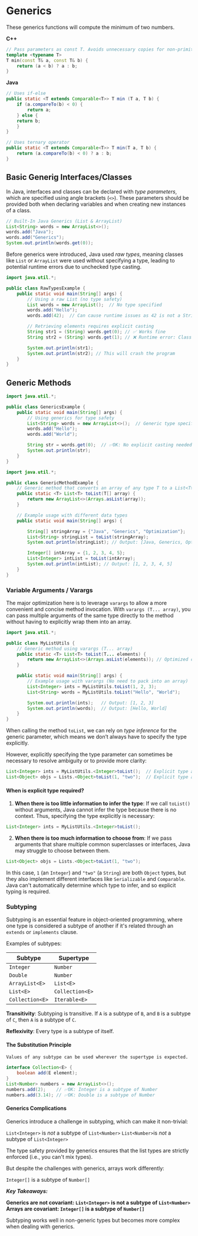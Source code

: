 # Generics

These generics functions will compute the minimum of two numbers.

**C++**

```c++
// Pass parameters as const T. Avoids unnecessary copies for non-primitive types (e.g., std::string or custom objects).
template <typename T>
T min(const T& a, const T& b) {
    return (a < b) ? a : b;
}
```

**Java**

```java
// Uses if-else
public static <T extends Comparable<T>> T min (T a, T b) {
    if (a.compareTo(b) < 0) {
        return a;
    } else {
    return b;
    }
}

// Uses ternary operator
public static <T extends Comparable<T>> T min(T a, T b) {
    return (a.compareTo(b) < 0) ? a : b;
}
```

## Basic Generig Interfaces/Classes

In Java, interfaces and classes can be declared with _type parameters_, which are specified using angle brackets (`<>`). These parameters should be provided both when declaring variables and when creating new instances of a class.

```java
// Built-In Java Generics (List & ArrayList)
List<String> words = new ArrayList<>();
words.add("Java");
words.add("Generics");
System.out.println(words.get(0));
```

Before generics were introduced, Java used _raw types_, meaning classes like `List` or `ArrayList` were used without specifying a type, leading to potential runtime errors due to unchecked type casting.

```java
import java.util.*;

public class RawTypesExample {
    public static void main(String[] args) {
        // Using a raw List (no type safety)
        List words = new ArrayList();  // No type specified
        words.add("Hello");
        words.add(42);  // Can cause runtime issues as 42 is not a String

        // Retrieving elements requires explicit casting
        String str1 = (String) words.get(0); // ✅ Works fine
        String str2 = (String) words.get(1); // ❌ Runtime error: ClassCastException

        System.out.println(str1);
        System.out.println(str2); // This will crash the program
    }
}
```

## Generic Methods

```java
import java.util.*;

public class GenericsExample {
    public static void main(String[] args) {
        // Using generics for type safety
        List<String> words = new ArrayList<>();  // Generic type specified
        words.add("Hello");
        words.add("World");

        String str = words.get(0);  // ✅OK: No explicit casting needed
        System.out.println(str);
    }
}
```

```java
import java.util.*;

public class GenericMethodExample {
    // Generic method that converts an array of any type T to a List<T>
    public static <T> List<T> toList(T[] array) {
        return new ArrayList<>(Arrays.asList(array));
    }

    // Example usage with different data types
    public static void main(String[] args) {

        String[] stringArray = {"Java", "Generics", "Optimization"};
        List<String> stringList = toList(stringArray);
        System.out.println(stringList); // Output: [Java, Generics, Optimization]

        Integer[] intArray = {1, 2, 3, 4, 5};
        List<Integer> intList = toList(intArray);
        System.out.println(intList); // Output: [1, 2, 3, 4, 5]
    }
}
```

### Variable Arguments / Varargs

The major optimization here is to leverage `varargs` to allow a more convenient and concise method invocation. With `varargs (T... array)`, you can pass multiple arguments of the same type directly to the method without having to explicitly wrap them into an array.

```java
import java.util.*;

public class MyListUtils {
    // Generic method using varargs (T... array)
    public static <T> List<T> toList(T... elements) {
        return new ArrayList<>(Arrays.asList(elements)); // Optimized conversion
    }

    public static void main(String[] args) {
        // Example usage with varargs (No need to pack into an array)
        List<Integer> ints = MyListUtils.toList(1, 2, 3);
        List<String> words = MyListUtils.toList("Hello", "World");

        System.out.println(ints);   // Output: [1, 2, 3]
        System.out.println(words);  // Output: [Hello, World]
    }
}
```

When calling the method `toList`, we can rely on _type inference_ for the generic parameter, which means we don’t always have to specify the type explicitly.

However, explicitly specifying the type parameter can sometimes be necessary to resolve ambiguity or to provide more clarity:

```java
List<Integer> ints = MyListUtils.<Integer>toList();  // Explicit type argument
List<Object> objs = Lists.<Object>toList(1, "two");  // Explicit type argument
```

#### When is explicit type required?

1. **When there is too little information to infer the type**: If we call `toList()` without arguments, Java cannot infer the type because there is no context. Thus, specifying the type explicitly is necessary:

```java
List<Integer> ints = MyListUtils.<Integer>toList();
```

2. **When there is too much information to choose from**: If we pass arguments that share multiple common superclasses or interfaces, Java may struggle to choose between them.

```java
List<Object> objs = Lists.<Object>toList(1, "two");
```

In this case, `1` (an `Integer`) and `"two"` (a `String`) are both `Object` types, but they also implement different interfaces like `Serializable` and `Comparable`. Java can't automatically determine which type to infer, and so explicit typing is required.

### Subtyping

Subtyping is an essential feature in object-oriented programming, where one type is considered a subtype of another if it's related through an `extends` or `implements` clause.

Examples of subtypes:

| Subtype         | Supertype       |
| --------------- | --------------- |
| `Integer`       | `Number`        |
| `Double`        | `Number`        |
| `ArrayList<E>`  | `List<E>`       |
| `List<E>`       | `Collection<E>` |
| `Collection<E>` | `Iterable<E>`   |

**Transitivity**: Subtyping is transitive. If `A` is a subtype of `B`, and `B` is a subtype of `C`, then `A` is a subtype of `C`.

**Reflexivity**: Every type is a subtype of itself.

#### The Substitution Principle

    Values of any subtype can be used wherever the supertype is expected.

```java
interface Collection<E> {
    boolean add(E element);
}
List<Number> numbers = new ArrayList<>();
numbers.add(2);    // ✅OK: Integer is a subtype of Number
numbers.add(3.14); // ✅OK: Double is a subtype of Number
```

#### Generics Complications

Generics introduce a challenge in subtyping, which can make it non-trivial:

`List<Integer>` is _not_ a subtype of `List<Number>`
`List<Number>`is _not_ a subtype of `List<Integer>`

The type safety provided by generics ensures that the list types are strictly enforced (i.e., you can't mix types).

But despite the challenges with generics, arrays work differently:

`Integer[]` is a subtype of `Number[]`

**_Key Takeaways:_**

**Generics are not covariant: `List<Integer>` is not a subtype of `List<Number>`**
**Arrays are covariant: `Integer[]` is a subtype of `Number[]`**

Subtyping works well in non-generic types but becomes more complex when dealing with generics.
